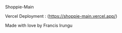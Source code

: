 Shoppie-Main

Vercel Deployment : (https://shoppie-main.vercel.app/)

Made with love by Francis Irungu
